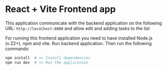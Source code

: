 # React + Vite Frontend app

This application communicate with the backend application on the following URL: `http://localhost:8000` and allow edit and adding tasks to the list

For running this frontend application you need to have installed Node.js (v.22+), npm and vite.
Run backend application. Then run the following commands:

```bash
npm install  # << Install dependencies
npm run dev  # << Run the application
```
